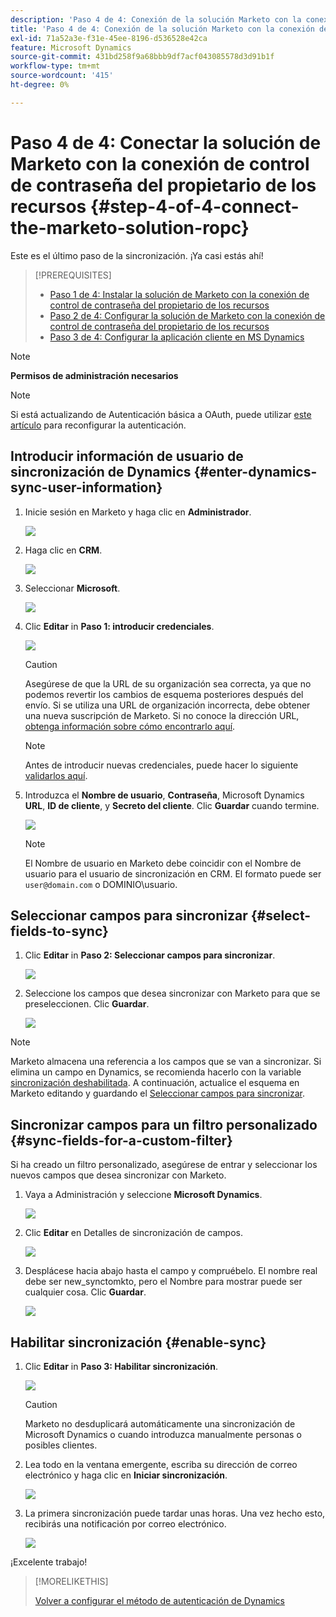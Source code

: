 ```yaml
---
description: 'Paso 4 de 4: Conexión de la solución Marketo con la conexión de control de contraseña del propietario de los recursos - Documentos de Marketo - Documentación del producto'
title: 'Paso 4 de 4: Conexión de la solución Marketo con la conexión de control de contraseña del propietario de los recursos'
exl-id: 71a52a3e-f31e-45ee-8196-d536528e42ca
feature: Microsoft Dynamics
source-git-commit: 431bd258f9a68bbb9df7acf043085578d3d91b1f
workflow-type: tm+mt
source-wordcount: '415'
ht-degree: 0%

---
```


# Paso 4 de 4: Conectar la solución de Marketo con la conexión de control de contraseña del propietario de los recursos {#step-4-of-4-connect-the-marketo-solution-ropc}

Este es el último paso de la sincronización. ¡Ya casi estás ahí!

>[!PREREQUISITES]
>
>* [Paso 1 de 4: Instalar la solución de Marketo con la conexión de control de contraseña del propietario de los recursos](/help/marketo/product-docs/crm-sync/microsoft-dynamics-sync/sync-setup/microsoft-dynamics-365-with-ropc-connection/step-1-of-4-install.md)
>* [Paso 2 de 4: Configurar la solución de Marketo con la conexión de control de contraseña del propietario de los recursos](/help/marketo/product-docs/crm-sync/microsoft-dynamics-sync/sync-setup/microsoft-dynamics-365-with-ropc-connection/step-2-of-4-set-up.md)
>* [Paso 3 de 4: Configurar la aplicación cliente en MS Dynamics](/help/marketo/product-docs/crm-sync/microsoft-dynamics-sync/sync-setup/microsoft-dynamics-365-with-ropc-connection/step-3-of-4-set-up.md)

>[!NOTE]
>
>**Permisos de administración necesarios**

>[!NOTE]
>
>Si está actualizando de Autenticación básica a OAuth, puede utilizar [este artículo](/help/marketo/product-docs/crm-sync/microsoft-dynamics-sync/sync-setup/reconfigure-dynamics-authentication-method.md) para reconfigurar la autenticación.

## Introducir información de usuario de sincronización de Dynamics {#enter-dynamics-sync-user-information}

1. Inicie sesión en Marketo y haga clic en **Administrador**.

   ![](assets/login-admin.png)

1. Haga clic en **CRM**.

   ![](assets/image2015-3-16-9-3a47-3a34.png)

1. Seleccionar **Microsoft**.

   ![](assets/image2015-3-16-9-3a50-3a6.png)

1. Clic **Editar** in **Paso 1: introducir credenciales**.

   ![](assets/image2015-3-16-9-3a48-3a43.png)

   >[!CAUTION]
   >
   >Asegúrese de que la URL de su organización sea correcta, ya que no podemos revertir los cambios de esquema posteriores después del envío. Si se utiliza una URL de organización incorrecta, debe obtener una nueva suscripción de Marketo. Si no conoce la dirección URL, [obtenga información sobre cómo encontrarlo aquí](/help/marketo/product-docs/crm-sync/microsoft-dynamics-sync/sync-setup/view-the-organization-service-url.md).

   >[!NOTE]
   >
   >Antes de introducir nuevas credenciales, puede hacer lo siguiente [validarlos aquí](/help/marketo/product-docs/crm-sync/microsoft-dynamics-sync/sync-setup/validate-microsoft-dynamics-sync.md).

1. Introduzca el **Nombre de usuario**, **Contraseña**, Microsoft Dynamics **URL**, **ID de cliente**, y **Secreto del cliente**. Clic **Guardar** cuando termine.

   ![](assets/step-4-of-4-connect-ropc-5.png)

   >[!NOTE]
   >
   >El Nombre de usuario en Marketo debe coincidir con el Nombre de usuario para el usuario de sincronización en CRM. El formato puede ser `user@domain.com` o DOMINIO\usuario.

## Seleccionar campos para sincronizar {#select-fields-to-sync}

1. Clic **Editar** in **Paso 2: Seleccionar campos para sincronizar**.

   ![](assets/image2015-3-16-9-3a51-3a28.png)

1. Seleccione los campos que desea sincronizar con Marketo para que se preseleccionen. Clic **Guardar**.

   ![](assets/image2016-8-25-15-3a6-3a11.png)

>[!NOTE]
>
>Marketo almacena una referencia a los campos que se van a sincronizar. Si elimina un campo en Dynamics, se recomienda hacerlo con la variable [sincronización deshabilitada](/help/marketo/product-docs/crm-sync/salesforce-sync/enable-disable-the-salesforce-sync.md). A continuación, actualice el esquema en Marketo editando y guardando el [Seleccionar campos para sincronizar](/help/marketo/product-docs/crm-sync/microsoft-dynamics-sync/microsoft-dynamics-sync-details/microsoft-dynamics-sync-field-sync/editing-fields-to-sync-before-deleting-them-in-dynamics.md).

## Sincronizar campos para un filtro personalizado {#sync-fields-for-a-custom-filter}

Si ha creado un filtro personalizado, asegúrese de entrar y seleccionar los nuevos campos que desea sincronizar con Marketo.

1. Vaya a Administración y seleccione **Microsoft Dynamics**.

   ![](assets/image2015-10-9-9-3a50-3a9.png)

1. Clic **Editar** en Detalles de sincronización de campos.

   ![](assets/image2015-10-9-9-3a52-3a23.png)

1. Desplácese hacia abajo hasta el campo y compruébelo. El nombre real debe ser new_synctomkto, pero el Nombre para mostrar puede ser cualquier cosa. Clic **Guardar**.

   ![](assets/image2016-8-25-15-3a7-3a35.png)

## Habilitar sincronización {#enable-sync}

1. Clic **Editar** in **Paso 3: Habilitar sincronización**.

   ![](assets/image2015-3-16-9-3a52-3a2.png)

   >[!CAUTION]
   >
   >Marketo no desduplicará automáticamente una sincronización de Microsoft Dynamics o cuando introduzca manualmente personas o posibles clientes.

1. Lea todo en la ventana emergente, escriba su dirección de correo electrónico y haga clic en **Iniciar sincronización**.

   ![](assets/image2015-3-16-9-3a55-3a10.png)

1. La primera sincronización puede tardar unas horas. Una vez hecho esto, recibirás una notificación por correo electrónico.

   ![](assets/image2015-3-16-9-3a59-3a51.png)

¡Excelente trabajo!

>[!MORELIKETHIS]
>
>[Volver a configurar el método de autenticación de Dynamics](/help/marketo/product-docs/crm-sync/microsoft-dynamics-sync/sync-setup/reconfigure-dynamics-authentication-method.md)